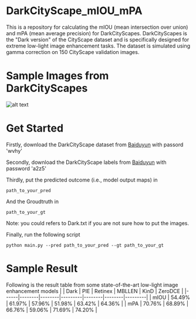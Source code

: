 # DarkCityScape_mIOU_mPA
This is a repository for calculating the mIOU (mean intersection over union) and mPA (mean average precision) for DarkCityScapes. DarkCityScapes is the "Dark version" of the CityScape dataset and is specifically designed for extreme low-light image enhancement tasks. 
The dataset is simulated using gamma correction on 150 CityScape validation images. 

# Sample Images from DarkCityScapes
![alt text](image.jpg)

# Get Started
Firstly, download the DarkCityScape dataset from [Baiduyun](https://pan.baidu.com/s/1--xG3uNuH_9rKzcHpQKqgQ) with passord 'wvhy'

Secondly, download the DarkCityScape labels from [Baiduyun](https://pan.baidu.com/s/1SlNCx7SknnQ_NUD57e0Q4w) with password 'a2z5'

Thirdly, put the predicted outcome (i.e., model output maps) in

`path_to_your_pred`

And the Groudtruth in 

`path_to_your_gt`

Note: you could refers to Dark.txt if you are not sure how to put the images.


Finally, run the following script 

`python main.py --pred path_to_your_pred --gt path_to_your_gt`


# Sample Result
Following is the result table from some state-of-the-art low-light image enhancement models
|      | Dark   | PIE    | Retinex | MBLLEN | KinD   | ZeroDCE |
|------|--------|--------|---------|--------|--------|---------|
| mIOU | 54.49% | 61.97% | 57.96%  | 51.98% | 63.42% | 64.36%  |
| mPA  | 70.76% | 68.89% | 66.76%  | 59.06% | 71.69% | 74.20%  |
